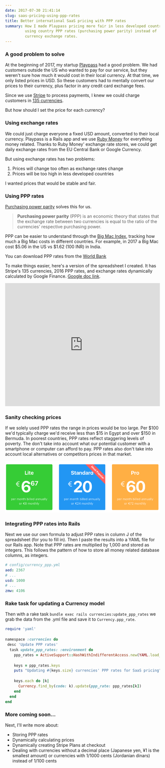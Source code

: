 ```yaml
---
date: 2017-07-30 21:41:14
slug: saas-pricing-using-ppp-rates
title: Better international SaaS pricing with PPP rates
summary: How I made Playpass pricing more fair in less developed countries by
         using country PPP rates (purchasing power parity) instead of
         currency exchange rates.
---
```


### A good problem to solve

At the beginning of 2017, my startup [Playpass](https://playpass.com) had a
good problem. We had customers outside the US who wanted to pay for our service,
but they weren't sure how much it would cost in their local currency. At that
time, we only listed prices in USD. So these customers had to mentally convert
our prices to their currency, plus factor in any credit card exchange fees.

Since we use [Stripe](https://stripe.com) to process payments, I knew we could
charge customers in [135 currencies](https://stripe.com/docs/currencies).

But how should I set the price for each currency?

### Using exchange rates

We could just charge everyone a fixed USD amount, converted to their local
currency. Playpass is a Rails app and we use
[Ruby Money](https://github.com/RubyMoney/money) for everything money related.
Thanks to Ruby Money' exchange rate stores, we could get daily exchange rates
from the EU Central Bank or Google Currency.

But using exchange rates has two problems:

1. Prices will change too often as exchange rates change
2. Prices will be too high in less developed countries

I wanted prices that would be stable and fair.

### Using PPP rates

[Purchasing power parity](https://en.wikipedia.org/wiki/Purchasing_power_parity)
solves this for us.

> **Purchasing power parity** (PPP) is an economic theory that states that the
 exchange rate between two currencies is equal to the ratio of the currencies' respective purchasing power.

PPP can be easier to understand through the
[Big Mac Index](https://en.wikipedia.org/wiki/Big_Mac_Index), tracking how much
a Big Mac costs in different countries. For example, in 2017 a Big Mac cost
$5.06 in the US vs $1.62 (100 INR) in India.

You can download PPP rates from the
[World Bank](http://data.worldbank.org/indicator/PA.NUS.PPP?locations=US-IN)

To make things easier, here's a version of the spreadsheet I created. It has
Stripe's 135 currencies, 2016 PPP rates, and exchange rates dynamically
calculated by Google Finance.
[Google doc link](https://docs.google.com/spreadsheets/d/1hue3cBocKY3Kom2QZy7oHrzm4zKjMIOShy4dIgOMY4A/edit?usp=sharing).

<iframe width='100%' height='400' frameborder='0' src="https://docs.google.com/spreadsheets/d/1hue3cBocKY3Kom2QZy7oHrzm4zKjMIOShy4dIgOMY4A/pubhtml?widget=true&amp;headers=false"></iframe>

### Sanity checking prices

If we solely used PPP rates the range in prices would be too large. Per $100
we'd typically charge we'd receive less than $15 in Egypt and over $150 in
Bermuda. In poorest countries, PPP rates reflect staggering levels of poverty.
The don't take into account what our potential customer with a smartphone or
computer can afford to pay. PPP rates also don't take into account local
alternatives or competitors prices in that market.

![SaaS international prices](/img/posts/saas-intl-prices.png)

### Integrating PPP rates into Rails

Next we use our own formula to adjust PPP rates in column J of the spreadsheet
(for you to fill in). Then I paste the results into a YAML file for our Rails
app. Note that PPP rates are multiplied by 1,000 and stored as integers. This
follows the pattern of how to store all money related database columns, as
integers.

```YAML
# config/currency_ppp.yml
aed: 2367
# ...
usd: 1000
# ...
zmw: 4106
```

### Rake task for updating a Currency model

Then with a rake task `bundle exec rails currencies:update_ppp_rates` we grab
the data from the .yml file and save it to `Currency.ppp_rate`.

```ruby
require 'yaml'

namespace :currencies do
 desc 'Update PPP rates'
  task update_ppp_rates: :environment do
    ppp_rates = ActiveSupport::HashWithIndifferentAccess.new(YAML.load_file('config/currency_ppp.yml'))

    keys = ppp_rates.keys
    puts "Updating #{keys.size} currencies' PPP rates for SaaS pricing"

    keys.each do |k|
      Currency.find_by(code: k).update(ppp_rate: ppp_rates[k])
    end
  end
end
```

### More coming soon...

Next, I'll write more about:

* Storing PPP rates
* Dynamically calculating prices
* Dynamically creating Stripe Plans at checkout
* Dealing with currencies without a decimal place (Japanese yen, ¥1 is the smallest amount) or currencies with 1/1000 cents (Jordanian dinars) instead of 1/100 cents
